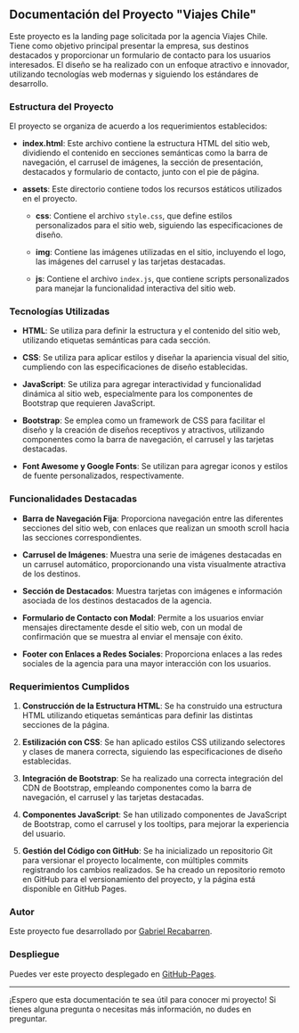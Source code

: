## Documentación del Proyecto "Viajes Chile"

Este proyecto es la landing page solicitada por la agencia Viajes Chile. Tiene como objetivo principal presentar la empresa, sus destinos destacados y proporcionar un formulario de contacto para los usuarios interesados. El diseño se ha realizado con un enfoque atractivo e innovador, utilizando tecnologías web modernas y siguiendo los estándares de desarrollo.

### Estructura del Proyecto

El proyecto se organiza de acuerdo a los requerimientos establecidos:

- **index.html**: Este archivo contiene la estructura HTML del sitio web, dividiendo el contenido en secciones semánticas como la barra de navegación, el carrusel de imágenes, la sección de presentación, destacados y formulario de contacto, junto con el pie de página.

- **assets**: Este directorio contiene todos los recursos estáticos utilizados en el proyecto.

  - **css**: Contiene el archivo `style.css`, que define estilos personalizados para el sitio web, siguiendo las especificaciones de diseño.

  - **img**: Contiene las imágenes utilizadas en el sitio, incluyendo el logo, las imágenes del carrusel y las tarjetas destacadas.

  - **js**: Contiene el archivo `index.js`, que contiene scripts personalizados para manejar la funcionalidad interactiva del sitio web.

### Tecnologías Utilizadas

- **HTML**: Se utiliza para definir la estructura y el contenido del sitio web, utilizando etiquetas semánticas para cada sección.

- **CSS**: Se utiliza para aplicar estilos y diseñar la apariencia visual del sitio, cumpliendo con las especificaciones de diseño establecidas.

- **JavaScript**: Se utiliza para agregar interactividad y funcionalidad dinámica al sitio web, especialmente para los componentes de Bootstrap que requieren JavaScript.

- **Bootstrap**: Se emplea como un framework de CSS para facilitar el diseño y la creación de diseños receptivos y atractivos, utilizando componentes como la barra de navegación, el carrusel y las tarjetas destacadas.

- **Font Awesome y Google Fonts**: Se utilizan para agregar iconos y estilos de fuente personalizados, respectivamente.

### Funcionalidades Destacadas

- **Barra de Navegación Fija**: Proporciona navegación entre las diferentes secciones del sitio web, con enlaces que realizan un smooth scroll hacia las secciones correspondientes.

- **Carrusel de Imágenes**: Muestra una serie de imágenes destacadas en un carrusel automático, proporcionando una vista visualmente atractiva de los destinos.

- **Sección de Destacados**: Muestra tarjetas con imágenes e información asociada de los destinos destacados de la agencia.

- **Formulario de Contacto con Modal**: Permite a los usuarios enviar mensajes directamente desde el sitio web, con un modal de confirmación que se muestra al enviar el mensaje con éxito.

- **Footer con Enlaces a Redes Sociales**: Proporciona enlaces a las redes sociales de la agencia para una mayor interacción con los usuarios.

### Requerimientos Cumplidos

1. **Construcción de la Estructura HTML**: Se ha construido una estructura HTML utilizando etiquetas semánticas para definir las distintas secciones de la página.

2. **Estilización con CSS**: Se han aplicado estilos CSS utilizando selectores y clases de manera correcta, siguiendo las especificaciones de diseño establecidas.

3. **Integración de Bootstrap**: Se ha realizado una correcta integración del CDN de Bootstrap, empleando componentes como la barra de navegación, el carrusel y las tarjetas destacadas.

4. **Componentes JavaScript**: Se han utilizado componentes de JavaScript de Bootstrap, como el carrusel y los tooltips, para mejorar la experiencia del usuario.

5. **Gestión del Código con GitHub**: Se ha inicializado un repositorio Git para versionar el proyecto localmente, con múltiples commits registrando los cambios realizados. Se ha creado un repositorio remoto en GitHub para el versionamiento del proyecto, y la página está disponible en GitHub Pages.

### Autor

Este proyecto fue desarrollado por [Gabriel Recabarren](https://github.com/GabrielRecabarren).

### Despliegue
Puedes ver este proyecto desplegado en [GitHub-Pages](https://gabrielrecabarren.github.io/ViajesChile/).

---

¡Espero que esta documentación te sea útil para conocer mi proyecto! Si tienes alguna pregunta o necesitas más información, no dudes en preguntar.